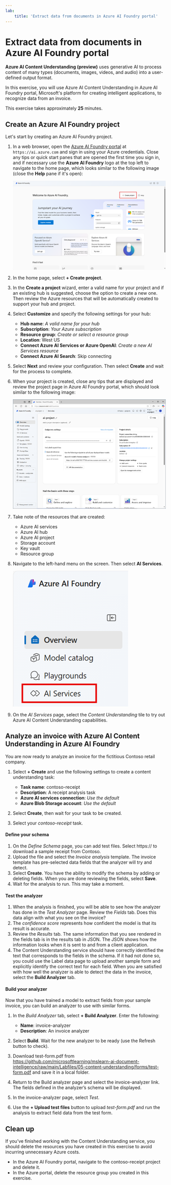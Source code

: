 ```yaml
---
lab:
    title: 'Extract data from documents in Azure AI Foundry portal​'
---
```


# Extract data from documents in Azure AI Foundry portal

**Azure AI Content Understanding (preview)** uses generative AI to process content of many types (documents, images, videos, and audio) into a user-defined output format.

In this exercise, you will use Azure AI Content Understanding in Azure AI Foundry portal, Microsoft's platform for creating intelligent applications, to recognize data from an invoice. 

This exercise takes approximately **25** minutes.

## Create an Azure AI Foundry project

Let's start by creating an Azure AI Foundry project.

1. In a web browser, open the [Azure AI Foundry portal](https://ai.azure.com) at `https://ai.azure.com` and sign in using your Azure credentials. Close any tips or quick start panes that are opened the first time you sign in, and if necessary use the **Azure AI Foundry** logo at the top left to navigate to the home page, which looks similar to the following image (close the **Help** pane if it's open):

    ![Screenshot of Azure AI Foundry home page with create a project selected.](./media/azure-ai-foundry-home-page.png)

1. In the home page, select **+ Create project**.

1. In the **Create a project** wizard, enter a valid name for your project and if an existing hub is suggested, choose the option to create a new one. Then review the Azure resources that will be automatically created to support your hub and project.

1. Select **Customize** and specify the following settings for your hub:
    - **Hub name**: *A valid name for your hub*
    - **Subscription**: *Your Azure subscription*
    - **Resource group**: *Create or select a resource group*
    - **Location**: West US 
    - **Connect Azure AI Services or Azure OpenAI**: *Create a new AI Services resource*
    - **Connect Azure AI Search**: Skip connecting

1. Select **Next** and review your configuration. Then select **Create** and wait for the process to complete.

1. When your project is created, close any tips that are displayed and review the project page in Azure AI Foundry portal, which should look similar to the following image:

    ![Screenshot of a Azure AI project details in Azure AI Foundry portal.](./media/ai-foundry-project.png)

1. Take note of the resources that are created: 
    - Azure AI services
    - Azure AI hub
    - Azure AI project
    - Storage account
    - Key vault
    - Resource group  
 
1. Navigate to the left-hand menu on the screen. Then select **AI Services**.
 
    ![Screenshot of the left-hand menu on the project screen with AI Services selected.](./media/azure-ai-foundry-ai-services.png)  

1. On the *AI Services* page, select the *Content Understanding* tile to try out Azure AI Content Understanding capabilities.

## Analyze an invoice with Azure AI Content Understanding in Azure AI Foundry 

You are now ready to analyze an invoice for the fictitious Contoso retail company.

1. Select **+ Create** and use the following settings to create a content understanding task:
    - **Task name**: contoso-receipt
    - **Description**: A receipt analysis task
    - **Azure AI services connection**: *Use the default*
    - **Azure Blob Storage account**: *Use the default*

1. Select **Create**, then wait for your task to be created. 
1. Select your *contoso-receipt* task. 

#### Define your schema 

1. On the *Define Schema* page, you can add test files. Select https:// []() to download a sample receipt from Contoso. 
1. Upload the file and select the *Invoice analysis* template. The invoice template has pre-selected data fields that the analyzer will try and detect. 
1. Select **Create**. You have the ability to modify the schema by adding or deleting fields. When you are done reviewing the fields, select **Save**.
1. Wait for the analysis to run. This may take a moment.

#### Test the analyzer 

1. When the analysis is finished, you will be able to see how the analyzer has done in the *Test Analyzer* page. Review the *Fields* tab. Does this data align with what you see on the invoice? 
1. The *confidence score* represents how confident the model is that its result is accurate. 
1. Review the *Results* tab. The same information that you see rendered in the fields tab is in the results tab in JSON. The JSON shows how the information looks when it is sent to and from a client application. 
1. The Content Understanding service should have correctly identified the text that corresponds to the fields in the schema. If it had not done so, you could use the Label data page to upload another sample form and explicitly identify the correct text for each field. When you are satisfied with how well the analyzer is able to detect the data in the invoice, select the **Build Analyzer** tab. 

#### Build your analyzer 

Now that you have trained a model to extract fields from your sample invoice, you can build an analyzer to use with similar forms.

1. In the *Build Analyzer* tab, select **+ Build Analyzer**. Enter the following: 
    - **Name**: invoice-analyzer
    - **Description**: An invoice analyzer

1. Select **Build**. Wait for the new analyzer to be ready (use the Refresh button to check).
1. Download test-form.pdf from https://github.com/microsoftlearning/mslearn-ai-document-intelligence/raw/main/Labfiles/05-content-understanding/forms/test-form.pdf and save it in a local folder.
1. Return to the Build analyzer page and select the invoice-analyzer link. The fields defined in the analyzer’s schema will be displayed.
1. In the invoice-analyzer page, select *Test*.
1. Use the **+ Upload test files** button to upload *test-form.pdf* and run the analysis to extract field data from the test form.

## Clean up

If you’ve finished working with the Content Understanding service, you should delete the resources you have created in this exercise to avoid incurring unnecessary Azure costs.

- In the Azure AI Foundry portal, navigate to the contoso-receipt project and delete it.
- In the Azure portal, delete the resource group you created in this exercise.